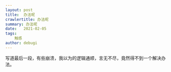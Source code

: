 ```yaml
---
layout: post
title:  办法呢
crawlertitle: 办法呢
summary: 办法呢
date:   2021-02-05
tags:
    触感
author: debugi
---
```


写道最后一段，有些崩溃，我以为的逻辑通顺，言无不尽，竟然得不到一个解决办法。